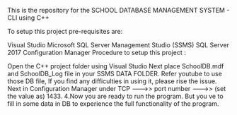 This is the repository for the SCHOOL DATABASE MANAGEMENT SYSTEM - CLI using C++

To setup this project pre-requisites are:

Visual Studio
Microsoft SQL Server Management Studio (SSMS)
SQL Server 2017 Configuration Manager
Procedure to setup this project :

Open the C++ project folder using Visual Studio
Next place SchoolDB.mdf and SchoolDB_Log file in your SSMS DATA FOLDER. Refer youtube to use those DB file, If you find any difficulties in using it, please rise the issue.
Next in Configuration Manager under TCP --->> port number --->> (set the value as) 1433.
4.Now you are ready to run the program. But you ve to fill in some data in DB to experience the full functionality of the program.
